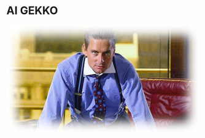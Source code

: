 # AI GEKKO
##### ![](https://github.com/arnaldoquinones/henry_ai/blob/master/media/ia_gekko.png?raw=true)
